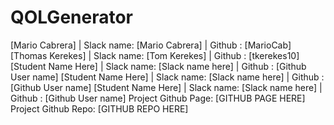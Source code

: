 # QOLGenerator

[Mario Cabrera] | Slack name: [Mario Cabrera] | Github : [MarioCab]
[Thomas Kerekes] | Slack name: [Tom Kerekes] | Github : [tkerekes10]
[Student Name Here] | Slack name: [Slack name here] | Github : [Github User name]
[Student Name Here] | Slack name: [Slack name here] | Github : [Github User name]
[Student Name Here] | Slack name: [Slack name here] | Github : [Github User name]
Project Github Page: [GITHUB PAGE HERE]
Project Github Repo: [GITHUB REPO HERE]